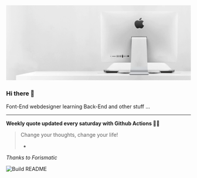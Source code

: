 ![header](https://raw.githubusercontent.com/ThomasTSWD/ThomasTSWD/master/img/edit_moddedfull.gif)

### Hi there 👋

Font-End webdesigner learning Back-End and other stuff ...

-----

**Weekly quote updated every saturday with Github Actions 💁‍♂️**


<!-- START_JOKE_SECTION -->
> Change your thoughts, change your life! 
> 
> - 
<!-- END_JOKE_SECTION -->


*Thanks to Forismatic*



![Build README](https://github.com/ThomasTSWD/ThomasTSWD/workflows/Build%20README/badge.svg)


